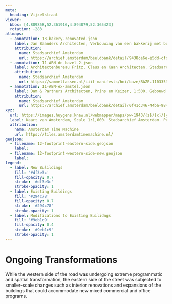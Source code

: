 ```yaml
---
meta:
  heading: Vijzelstraat
viewer:
  bbox: [4.889858,52.361916,4.894879,52.365423]
  rotation: -283
allmaps:
  - annotation: 13-bakery-renovated.json
    label: Jan Baanders Architecten, Verbouwing van een bakkerij met bovenwoningen aan de Vijzelstraat 137, hoek Prinsengracht, 1:100. Stadsarchief Amsterdam, 1946.
    attribution:
      name: Stadsarchief Amsterdam
      url: https://archief.amsterdam/beeldbank/detail/9438ce6e-e5dd-cfd8-0c7a-ef0846b84c3e
  - annotation: 11-ABN-de-bazel-2.json
    label: Architectenbureau Fritz, Claus en Kaan Architecten. Stadsarchief De Bazel, Gebouwd in Amsterdam. Published by Architectenbureau Fritz, Claus en Kaan Architecten, 1999.
    attribution:
      name: Stadsarchief Amsterdam
      url: https://sammeltassen.nl/iiif-manifests/hni/baze/BAZE.110335321.json
  - annotation: 11-ABN-ex-amstel.json
    label: Dam & Partners Architecten, Prins en Keizer, 1:500, Gebouwd in Amsterdam. Published by Dam & Partners Architecten, 1973.
    attribution:
      name: Stadsarchief Amsterdam
      url: https://archief.amsterdam/beeldbank/detail/0f41c346-44ba-9840-ac93-bab8b2ee3914
xyz: 
  url: https://images.huygens.knaw.nl/webmapper/maps/pw-1943/{z}/{x}/{y}.png
  label: Kaart van Amsterdam, Scale 1:1,000. Stadsarchief Amsterdam. Published by the Public Works Department and its legal successors, 1943.
  attribution:
    name: Amsterdam Time Machine
    url: https://tiles.amsterdamtimemachine.nl/
geojson: 
  - filename: 12-footprint-eastern-side.geojson
    label: 
  - filename: 12-footprint-western-side-new.geojson
    label:  
legend:
  - label: New Bulildings
    fill: '#df3e3c'
    fill-opacity: 0.7
    stroke: '#df3e3c'
    stroke-opacity: 1
  - label: Existing Buildings
    fill: '#294c78'
    fill-opacity: 0.7
    stroke: '#294c78'
    stroke-opacity: 1
  - label: Modifications to Existing Builidngs
    fill: '#9eb1c9'
    fill-opacity: 0.4
    stroke: '#9eb1c9'
    stroke-opacity: 1 
---
```

# Ongoing Transformations
While the western side of the road was undergoing extreme programmatic and spatial transformation, the eastern side of the street was subjected to smaller-scale changes such as interior renovations and expansions of the buildings that could accommodate new mixed commercial and office programs.